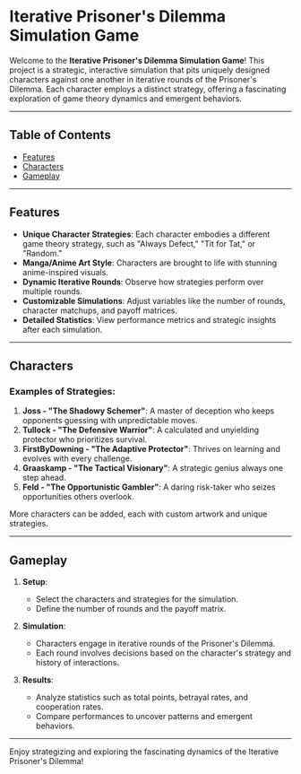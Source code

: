 # Iterative Prisoner's Dilemma Simulation Game

Welcome to the **Iterative Prisoner's Dilemma Simulation Game**! This project is a strategic, interactive simulation that pits uniquely designed characters against one another in iterative rounds of the Prisoner's Dilemma. Each character employs a distinct strategy, offering a fascinating exploration of game theory dynamics and emergent behaviors.

---

## Table of Contents

- [Features](#features)
- [Characters](#characters)
- [Gameplay](#gameplay)
---

## Features

- **Unique Character Strategies**: Each character embodies a different game theory strategy, such as "Always Defect," "Tit for Tat," or "Random."
- **Manga/Anime Art Style**: Characters are brought to life with stunning anime-inspired visuals.
- **Dynamic Iterative Rounds**: Observe how strategies perform over multiple rounds.
- **Customizable Simulations**: Adjust variables like the number of rounds, character matchups, and payoff matrices.
- **Detailed Statistics**: View performance metrics and strategic insights after each simulation.

---

## Characters

### Examples of Strategies:

1. **Joss - "The Shadowy Schemer"**: A master of deception who keeps opponents guessing with unpredictable moves.
2. **Tullock - "The Defensive Warrior"**: A calculated and unyielding protector who prioritizes survival.
3. **FirstByDowning - "The Adaptive Protector"**: Thrives on learning and evolves with every challenge.
4. **Graaskamp - "The Tactical Visionary"**: A strategic genius always one step ahead.
5. **Feld - "The Opportunistic Gambler"**: A daring risk-taker who seizes opportunities others overlook.

More characters can be added, each with custom artwork and unique strategies.

---

## Gameplay

1. **Setup**:
   - Select the characters and strategies for the simulation.
   - Define the number of rounds and the payoff matrix.

2. **Simulation**:
   - Characters engage in iterative rounds of the Prisoner's Dilemma.
   - Each round involves decisions based on the character's strategy and history of interactions.

3. **Results**:
   - Analyze statistics such as total points, betrayal rates, and cooperation rates.
   - Compare performances to uncover patterns and emergent behaviors.

---

Enjoy strategizing and exploring the fascinating dynamics of the Iterative Prisoner's Dilemma!

